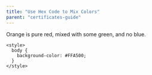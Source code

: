 ```yaml
---
title: "Use Hex Code to Mix Colors"
parent: "certificates-guide"
---
```


Orange is pure red, mixed with some green, and no blue.

    <style>
      body {
        background-color: #FFA500;
      }
    </style>
